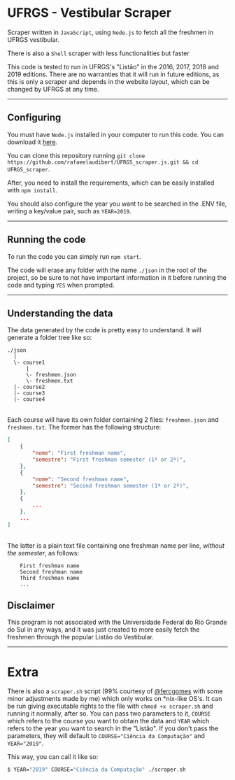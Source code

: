 # UFRGS - Vestibular Scraper

Scraper written in `JavaScript`, using `Node.js` to fetch all the freshmen in UFRGS vestibular.

There is also a `Shell` scraper with less functionalities but faster

This code is tested to run in UFRGS's "Listão" in the 2016, 2017, 2018 and 2019 editions. 
There are no warranties that it will run in future editions, as this is only a scraper and depends in the website layout, which can be changed by UFRGS at any time.

---

## Configuring

You must have `Node.js` installed in your computer to run this code. You can download it [here](https://nodejs.org/en/download/).

You can clone this repository running `git clone https://github.com/rafaeelaudibert/UFRGS_scraper.js.git && cd UFRGS_scraper`.

After, you need to install the requirements, which can be easily installed with `npm install`.

You should also configure the year you want to be searched in the .ENV file, writing a key/value pair, such as `YEAR=2019`.

---

## Running the code
To run the code you can simply run `npm start`.

The code will erase any folder with the name `./json` in the root of the project, so be sure to not have important information in it before running the code and typing `YES` when prompted.

---

## Understanding the data
The data generated by the code is pretty easy to understand. It will generate a folder tree like so:

```
./json
  |
  \- course1
      |
      \- freshmen.json
      \- freshmen.txt
  |- course2
  |- course3
  |- course4
```

\
Each course will have its own folder containing 2 files: `freshmen.json` and `freshmen.txt`. The former has the following structure:
```json
[
    {
        "nome": "First freshman name",
        "semestre": "First freshman semester (1º or 2º)",
    },
    {
        "nome": "Second freshman name",
        "semestre": "Second freshman semester (1º or 2º)",
    },
    {
        ...
    },
    ...
]
```
\
The latter is a plain text file containing one freshman name per line, _without the semester_, as follows:
```text
    First freshman name
    Second freshman name
    Third freshman name
    ...
```

## Disclaimer

This program is not associated with the Universidade Federal do Rio Grande do Sul in any ways, and it was just created to more easily fetch the freshmen through the popular Listão do Vestibular.

---
# Extra
There is also a `scraper.sh` script (99% courtesy of [@fercgomes](https://github.com/fercgomes) with some minor adjustments made by me) which only works on *nix-like OS's. It can be run giving executable rights to the file with `chmod +x scraper.sh` and running it normally, after so. You can pass two parameters to it, `COURSE` which refers to the course you want to obtain the data and `YEAR` which refers to the year you want to search in the "Listão". If you don't pass the parameters, they will default to `COURSE="Ciência da Computação"` and `YEAR="2019"`.


This way, you can call it like so:
```bash
$ YEAR="2019" COURSE="Ciência da Computação" ./scraper.sh
```
